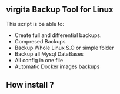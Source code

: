 ## virgita Backup Tool for Linux


This script is be able to:

- Create full and differential backups.
- Compresed Backups 
- Backup Whole Linux S.O or simple folder
- Backup all Mysql DataBases 
- All config in one file
- Automatic Docker images backups 


## How install ? 


